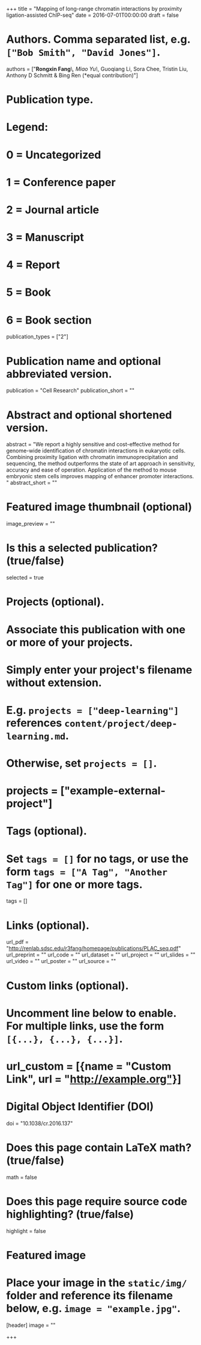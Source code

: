 +++
title = "Mapping of long-range chromatin interactions by proximity ligation-assisted ChIP-seq"
date = 2016-07-01T00:00:00
draft = false

# Authors. Comma separated list, e.g. `["Bob Smith", "David Jones"]`.
authors = ["**Rongxin Fang**\\*, Miao Yu\\*, Guoqiang Li, Sora Chee, Tristin Liu, Anthony D Schmitt & Bing Ren (*equal contribution)"]

# Publication type.
# Legend:
# 0 = Uncategorized
# 1 = Conference paper
# 2 = Journal article
# 3 = Manuscript
# 4 = Report
# 5 = Book
# 6 = Book section
publication_types = ["2"]

# Publication name and optional abbreviated version.
publication = "Cell Research"
publication_short = ""

# Abstract and optional shortened version.
abstract = "We report a highly sensitive and cost-effective method for genome-wide identification of chromatin interactions in eukaryotic cells. Combining proximity ligation with chromatin immunoprecipitation and sequencing, the method outperforms the state of art approach in sensitivity, accuracy and ease of operation. Application of the method to mouse embryonic stem cells improves mapping of enhancer promoter interactions. "
abstract_short = ""

# Featured image thumbnail (optional)
image_preview = ""

# Is this a selected publication? (true/false)
selected = true

# Projects (optional).
#   Associate this publication with one or more of your projects.
#   Simply enter your project's filename without extension.
#   E.g. `projects = ["deep-learning"]` references `content/project/deep-learning.md`.
#   Otherwise, set `projects = []`.
# projects = ["example-external-project"]

# Tags (optional).
#   Set `tags = []` for no tags, or use the form `tags = ["A Tag", "Another Tag"]` for one or more tags.
tags = []

# Links (optional).
url_pdf = "http://renlab.sdsc.edu/r3fang/homepage/publications/PLAC_seq.pdf"
url_preprint = ""
url_code = ""
url_dataset = ""
url_project = ""
url_slides = ""
url_video = ""
url_poster = ""
url_source = ""

# Custom links (optional).
#   Uncomment line below to enable. For multiple links, use the form `[{...}, {...}, {...}]`.
# url_custom = [{name = "Custom Link", url = "http://example.org"}]

# Digital Object Identifier (DOI)
doi = "10.1038/cr.2016.137"

# Does this page contain LaTeX math? (true/false)
math = false

# Does this page require source code highlighting? (true/false)
highlight = false

# Featured image
# Place your image in the `static/img/` folder and reference its filename below, e.g. `image = "example.jpg"`.
[header]
image = ""

+++
